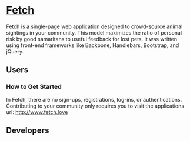 # [Fetch](http://www.fetch.love)

Fetch is a single-page web application designed to crowd-source animal sightings in your community. This model maximizes the ratio of personal risk by good samaritans to useful feedback for lost pets. It was written using front-end frameworks like Backbone, Handlebars, Bootstrap, and jQuery.

## Users

### How to Get Started

In Fetch, there are no sign-ups, registrations, log-ins, or authentications. Contributing to your community only requires you to visit the applications url: http://www.fetch.love



## Developers

